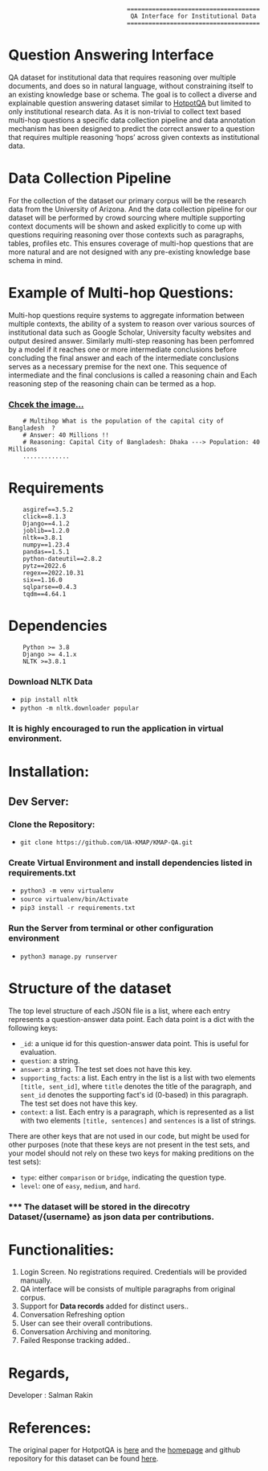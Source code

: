 

                                     =====================================
                                      QA Interface for Institutional Data
                                     =====================================


# Question Answering Interface

QA dataset for institutional data that requires reasoning over multiple documents, and does so in natural language, without constraining itself to an existing knowledge base or schema. The goal is to collect a diverse and explainable question answering dataset similar to [HotpotQA](https://huggingface.co/datasets/hotpot_qa/viewer) but limited to only institutional research data. As it is non-trivial to collect text based multi-hop questions a specific data collection pipeline and data annotation mechanism has been designed to predict the correct answer to a question that requires multiple reasoning ‘hops’ across given contexts as institutional data. 

# Data Collection Pipeline

For the collection of the dataset our primary corpus will be the research data from the University of Arizona. And the data collection pipeline for our dataset will be performed by crowd sourcing where multiple supporting context documents will be shown and asked explicitly to come up with questions requiring reasoning over those contexts such as paragraphs, tables, profiles etc. This ensures coverage of multi-hop questions that are more natural and are not designed with any pre-existing knowledge base schema in mind.



# Example of Multi-hop Questions: 

Multi-hop questions require systems to aggregate information between multiple contexts, the ability of a system to reason over various sources of institutional data such as Google Scholar, University faculty websites and output desired answer. Similarly multi-step reasoning has been perfomred by a model if it reaches one or more intermediate conclusions before concluding the final answer and each of the intermediate conclusions serves as a necessary premise for the next one. This sequence of intermediate and the final conclusions is called a reasoning chain and Each reasoning step of the reasoning chain can be termed as a hop.

### [Chcek the image...](https://github.com/UA-KMAP/KMAP-QA/blob/main/qa_interface/templates/images/MHQA.png)


        # Multihop What is the population of the capital city of Bangladesh  ?
        # Answer: 40 Millions !!
        # Reasoning: Capital City of Bangladesh: Dhaka ---> Population: 40 Millions
        .............

 

# Requirements 

        asgiref==3.5.2
        click==8.1.3
        Django==4.1.2
        joblib==1.2.0
        nltk==3.8.1
        numpy==1.23.4
        pandas==1.5.1
        python-dateutil==2.8.2
        pytz==2022.6
        regex==2022.10.31
        six==1.16.0
        sqlparse==0.4.3
        tqdm==4.64.1

# Dependencies

        Python >= 3.8
        Django >= 4.1.x
        NLTK >=3.8.1

### Download NLTK Data
* `pip install nltk`
* `python -m nltk.downloader popular`

### It is highly encouraged to run the application in virtual environment. 


# Installation:

## Dev Server:

### Clone the Repository:
* `git clone https://github.com/UA-KMAP/KMAP-QA.git`


### Create Virtual Environment and install dependencies listed in requirements.txt
* `python3 -m venv virtualenv`
* `source virtualenv/bin/Activate`
* `pip3 install -r requirements.txt`

### Run the Server from terminal or other configuration environment
* `python3 manage.py runserver`


# Structure of the dataset

The top level structure of each JSON file is a list, where each entry represents a question-answer data point. Each data point is
a dict with the following keys:
- `_id`: a unique id for this question-answer data point. This is useful for evaluation.
- `question`: a string.
- `answer`: a string. The test set does not have this key.
- `supporting_facts`: a list. Each entry in the list is a list with two elements `[title, sent_id]`, where `title` denotes the title of the 
paragraph, and `sent_id` denotes the supporting fact's id (0-based) in this paragraph. The test set does not have this key.
- `context`: a list. Each entry is a paragraph, which is represented as a list with two elements `[title, sentences]` and `sentences` is a list
of strings.

There are other keys that are not used in our code, but might be used for other purposes (note that these keys are not present in the test sets, and your model should not rely on these two keys for making preditions on the test sets):
- `type`: either `comparison` or `bridge`, indicating the question type. 
- `level`: one of `easy`, `medium`, and `hard`. 

### *** The dataset will be stored in the direcotry Dataset/{username} as json data per contributions. 

# Functionalities:

1. Login Screen. No registrations required. Credentials will be provided manually. 
2. QA interface will be consists of multiple paragraphs from original corpus. 
3. Support for **Data records** added for distinct users..
4. Conversation Refreshing option
5. User can see their overall contributions.
6. Conversation Archiving and monitoring.
7. Failed Response tracking added..

# Regards, 

Developer : Salman Rakin

# References: 

The original paper for HotpotQA is [here](https://arxiv.org/abs/1809.09600) and the [homepage](https://hotpotqa.github.io/) and github repository for this dataset can be found [here](https://github.com/hotpotqa/hotpot).  
	